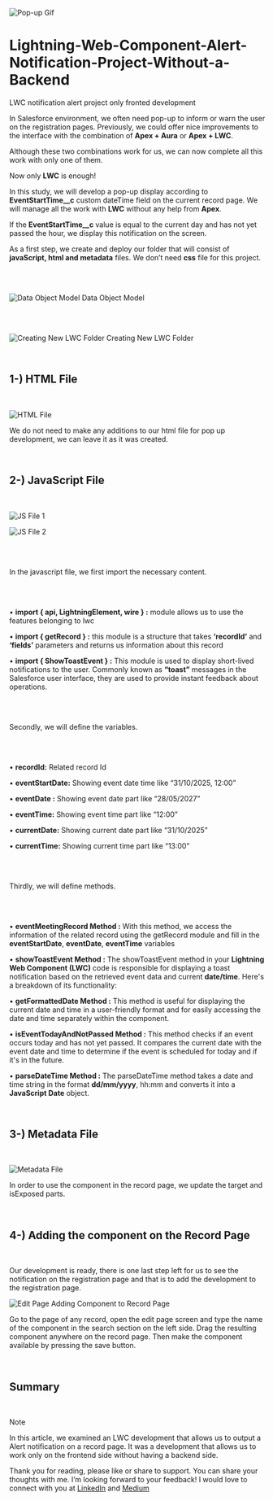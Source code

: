 ![Pop-up Gif](https://github.com/yusufacarr18/Lightning-Web-Component-Alert-Notification-Project-Without-a-Backend/blob/main/images/pop-up.gif)

# Lightning-Web-Component-Alert-Notification-Project-Without-a-Backend
 LWC notification alert project only fronted development


In Salesforce environment, we often need pop-up to inform or warn the user on the registration pages.
Previously, we could offer nice improvements to the interface with the combination of **Apex + Aura** or **Apex + LWC**.



Although these two combinations work for us, we can now complete all this work with only one of them.



Now only **LWC** is enough!



In this study, we will develop a pop-up display according to **EventStartTime__c** custom dateTime field on the current record page. We will manage all the work with **LWC** without any help from **Apex**.


If the **EventStartTime__c** value is equal to the current day and has not yet passed the hour, we display this notification on the screen.



As a first step, we create and deploy our folder that will consist of **javaScript, html and metadata** files. We don’t need **css** file for this project.


<br>
<br>

![Data Object Model](https://github.com/yusufacarr18/Lightning-Web-Component-Alert-Notification-Project-Without-a-Backend/blob/main/images/dataObjectModel.png)
 Data Object Model

<br>
<br>


![Creating New LWC Folder](https://github.com/yusufacarr18/Lightning-Web-Component-Alert-Notification-Project-Without-a-Backend/blob/main/images/creatingNewLwcFolder.png)
 Creating New LWC Folder


<br>

## 1-) HTML File

<br>


![HTML File](https://github.com/yusufacarr18/Lightning-Web-Component-Alert-Notification-Project-Without-a-Backend/blob/main/images/htmlFile.png)



We do not need to make any additions to our html file for pop up development, we can leave it as it was created.


<br>

## 2-) JavaScript File

<br>


![JS File 1](https://github.com/yusufacarr18/Lightning-Web-Component-Alert-Notification-Project-Without-a-Backend/blob/main/images/jsFile1.png)



![JS File 2](https://github.com/yusufacarr18/Lightning-Web-Component-Alert-Notification-Project-Without-a-Backend/blob/main/images/jsFile2.png)


<br>
<br>

In the javascript file, we first import the necessary content.

<br>
<br>

•	**import { api, LightningElement, wire } :**
        module allows us to use the features belonging to lwc

•	**import { getRecord } :**
        this module is a structure that takes **‘recordId’** and **‘fields’** parameters and returns us information about this record


•	**import { ShowToastEvent } :**
        This module is used to display short-lived notifications to the user. Commonly known as **“toast”** messages in the Salesforce user interface, they are used to provide instant feedback about operations.


<br>
<br>

Secondly, we will define the variables.

<br>
<br>


•	**recordId:** Related record Id

•	**eventStartDate:** Showing event date time like “31/10/2025, 12:00”

•	**eventDate :** Showing event date part like “28/05/2027”

•	**eventTime:** Showing event time part like “12:00”

•	**currentDate:** Showing current date part like “31/10/2025”

•	**currentTime:** Showing current time part like “13:00”


<br>
<br>

Thirdly, we will define methods.

<br>
<br>


•	**eventMeetingRecord Method :**
        With this method, we access the information of the related record using the getRecord module and fill in the **eventStartDate**, **eventDate**, **eventTime** variables

•	**showToastEvent Method :**
        The showToastEvent method in your **Lightning Web Component (LWC)** code is responsible for displaying a toast notification based on the retrieved event data and current **date/time**. Here's a breakdown of its functionality:

•	**getFormattedDate Method :**
        This method is useful for displaying the current date and time in a user-friendly format and for easily accessing the date and time separately within the component.

•	**isEventTodayAndNotPassed Method :**
        This method checks if an event occurs today and has not yet passed. It compares the current date with the event date and time to determine if the event is scheduled for today and if it's in the future.

•	**parseDateTime Method :**
        The parseDateTime method takes a date and time string in the format **dd/mm/yyyy**, hh:mm and converts it into a **JavaScript Date** object.


<br>

## 3-) Metadata File

<br>


![Metadata File](https://github.com/yusufacarr18/Lightning-Web-Component-Alert-Notification-Project-Without-a-Backend/blob/main/images/metadataFile.png)



In order to use the component in the record page, we update the target and isExposed parts.



<br>

## 4-) Adding the component on the Record Page

<br>



Our development is ready, there is one last step left for us to see the notification on the registration page and that is to add the development to the registration page.




![Edit Page](https://github.com/yusufacarr18/Lightning-Web-Component-Alert-Notification-Project-Without-a-Backend/blob/main/images/editPage.gif)
Adding Component to Record Page





Go to the page of any record, open the edit page screen and type the name of the component in the search section on the left side. Drag the resulting component anywhere on the record page. Then make the component available by pressing the save button.




<br>

## Summary

<br>

> [!NOTE]
> In this article, we examined an LWC development that allows us to output a Alert notification on a record page. It was a development that allows us to work only on the frontend side without having a backend side.


Thank you for reading, please like or share to support. You can share your thoughts with me. I’m looking forward to your feedback! I would love to connect with you at [LinkedIn](https://www.linkedin.com/in/acaryusuf/) and 
[Medium](https://medium.com/@yusufacarr18)









